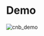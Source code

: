# Demo
![cnb_demo](https://user-images.githubusercontent.com/37077627/95499303-c55b0180-09ad-11eb-8cdb-e06c62c56924.gif)
